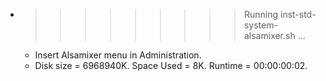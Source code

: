 * >>>>>>>>> Running inst-std-system-alsamixer.sh ...
  * Insert Alsamixer menu in Administration.
  * Disk size = 6968940K. Space Used = 8K. Runtime = 00:00:00:02.
